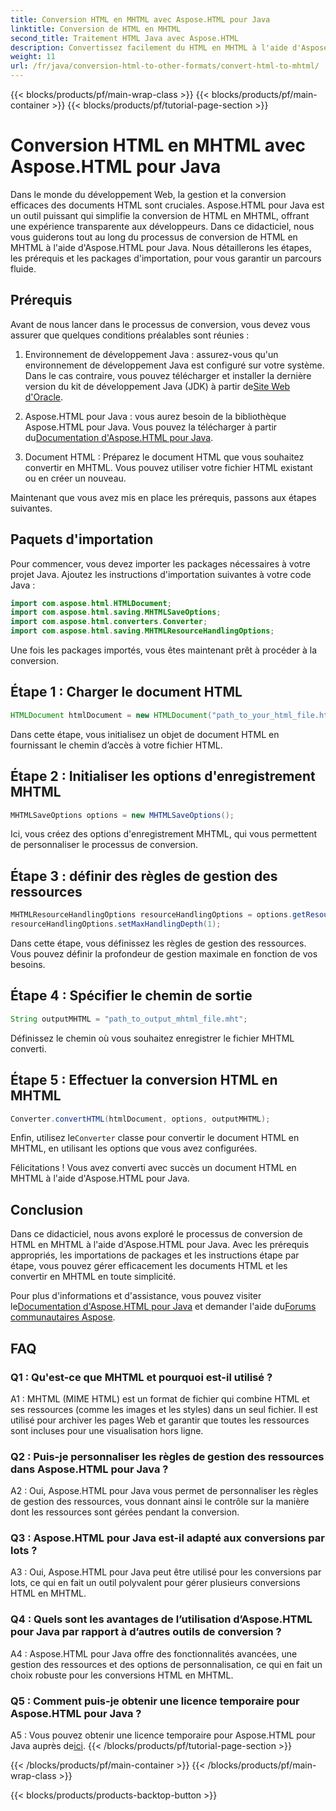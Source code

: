 ```yaml
---
title: Conversion HTML en MHTML avec Aspose.HTML pour Java
linktitle: Conversion de HTML en MHTML
second_title: Traitement HTML Java avec Aspose.HTML
description: Convertissez facilement du HTML en MHTML à l'aide d'Aspose.HTML pour Java. Suivez notre guide étape par étape pour une conversion efficace du HTML au MHTML.
weight: 11
url: /fr/java/conversion-html-to-other-formats/convert-html-to-mhtml/
---
```


{{< blocks/products/pf/main-wrap-class >}}
{{< blocks/products/pf/main-container >}}
{{< blocks/products/pf/tutorial-page-section >}}

# Conversion HTML en MHTML avec Aspose.HTML pour Java

Dans le monde du développement Web, la gestion et la conversion efficaces des documents HTML sont cruciales. Aspose.HTML pour Java est un outil puissant qui simplifie la conversion de HTML en MHTML, offrant une expérience transparente aux développeurs. Dans ce didacticiel, nous vous guiderons tout au long du processus de conversion de HTML en MHTML à l'aide d'Aspose.HTML pour Java. Nous détaillerons les étapes, les prérequis et les packages d'importation, pour vous garantir un parcours fluide.

## Prérequis

Avant de nous lancer dans le processus de conversion, vous devez vous assurer que quelques conditions préalables sont réunies :

1. Environnement de développement Java : assurez-vous qu'un environnement de développement Java est configuré sur votre système. Dans le cas contraire, vous pouvez télécharger et installer la dernière version du kit de développement Java (JDK) à partir de[Site Web d'Oracle](https://www.oracle.com/java/technologies/javase-downloads.html).

2.  Aspose.HTML pour Java : vous aurez besoin de la bibliothèque Aspose.HTML pour Java. Vous pouvez la télécharger à partir du[Documentation d'Aspose.HTML pour Java](https://reference.aspose.com/html/java/).

3. Document HTML : Préparez le document HTML que vous souhaitez convertir en MHTML. Vous pouvez utiliser votre fichier HTML existant ou en créer un nouveau.

Maintenant que vous avez mis en place les prérequis, passons aux étapes suivantes.

## Paquets d'importation

Pour commencer, vous devez importer les packages nécessaires à votre projet Java. Ajoutez les instructions d'importation suivantes à votre code Java :

```java
import com.aspose.html.HTMLDocument;
import com.aspose.html.saving.MHTMLSaveOptions;
import com.aspose.html.converters.Converter;
import com.aspose.html.saving.MHTMLResourceHandlingOptions;
```

Une fois les packages importés, vous êtes maintenant prêt à procéder à la conversion.

## Étape 1 : Charger le document HTML

```java
HTMLDocument htmlDocument = new HTMLDocument("path_to_your_html_file.html");
```

Dans cette étape, vous initialisez un objet de document HTML en fournissant le chemin d’accès à votre fichier HTML.

## Étape 2 : Initialiser les options d'enregistrement MHTML

```java
MHTMLSaveOptions options = new MHTMLSaveOptions();
```

Ici, vous créez des options d'enregistrement MHTML, qui vous permettent de personnaliser le processus de conversion.

## Étape 3 : définir des règles de gestion des ressources

```java
MHTMLResourceHandlingOptions resourceHandlingOptions = options.getResourceHandlingOptions();
resourceHandlingOptions.setMaxHandlingDepth(1);
```

Dans cette étape, vous définissez les règles de gestion des ressources. Vous pouvez définir la profondeur de gestion maximale en fonction de vos besoins.

## Étape 4 : Spécifier le chemin de sortie

```java
String outputMHTML = "path_to_output_mhtml_file.mht";
```

Définissez le chemin où vous souhaitez enregistrer le fichier MHTML converti.

## Étape 5 : Effectuer la conversion HTML en MHTML

```java
Converter.convertHTML(htmlDocument, options, outputMHTML);
```

 Enfin, utilisez le`Converter` classe pour convertir le document HTML en MHTML, en utilisant les options que vous avez configurées.

Félicitations ! Vous avez converti avec succès un document HTML en MHTML à l'aide d'Aspose.HTML pour Java.

## Conclusion

Dans ce didacticiel, nous avons exploré le processus de conversion de HTML en MHTML à l'aide d'Aspose.HTML pour Java. Avec les prérequis appropriés, les importations de packages et les instructions étape par étape, vous pouvez gérer efficacement les documents HTML et les convertir en MHTML en toute simplicité.

 Pour plus d'informations et d'assistance, vous pouvez visiter le[Documentation d'Aspose.HTML pour Java](https://reference.aspose.com/html/java/) et demander l'aide du[Forums communautaires Aspose](https://forum.aspose.com/).

## FAQ

### Q1 : Qu'est-ce que MHTML et pourquoi est-il utilisé ?

A1 : MHTML (MIME HTML) est un format de fichier qui combine HTML et ses ressources (comme les images et les styles) dans un seul fichier. Il est utilisé pour archiver les pages Web et garantir que toutes les ressources sont incluses pour une visualisation hors ligne.

### Q2 : Puis-je personnaliser les règles de gestion des ressources dans Aspose.HTML pour Java ?

A2 : Oui, Aspose.HTML pour Java vous permet de personnaliser les règles de gestion des ressources, vous donnant ainsi le contrôle sur la manière dont les ressources sont gérées pendant la conversion.

### Q3 : Aspose.HTML pour Java est-il adapté aux conversions par lots ?

A3 : Oui, Aspose.HTML pour Java peut être utilisé pour les conversions par lots, ce qui en fait un outil polyvalent pour gérer plusieurs conversions HTML en MHTML.

### Q4 : Quels sont les avantages de l’utilisation d’Aspose.HTML pour Java par rapport à d’autres outils de conversion ?

A4 : Aspose.HTML pour Java offre des fonctionnalités avancées, une gestion des ressources et des options de personnalisation, ce qui en fait un choix robuste pour les conversions HTML en MHTML.

### Q5 : Comment puis-je obtenir une licence temporaire pour Aspose.HTML pour Java ?

A5 : Vous pouvez obtenir une licence temporaire pour Aspose.HTML pour Java auprès de[ici](https://purchase.aspose.com/temporary-license/).
{{< /blocks/products/pf/tutorial-page-section >}}

{{< /blocks/products/pf/main-container >}}
{{< /blocks/products/pf/main-wrap-class >}}

{{< blocks/products/products-backtop-button >}}
